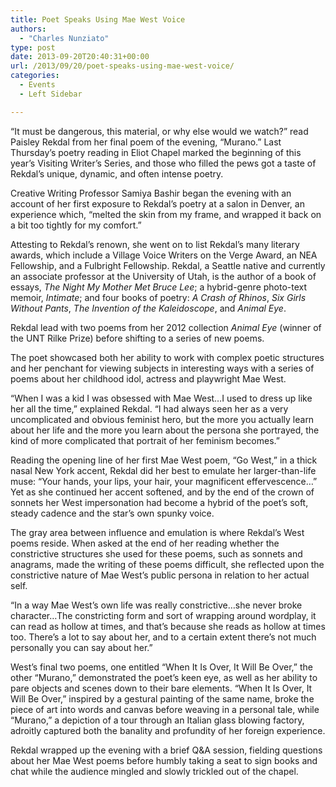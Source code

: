 ```yaml
---
title: Poet Speaks Using Mae West Voice
authors: 
  - "Charles Nunziato"
type: post
date: 2013-09-20T20:40:31+00:00
url: /2013/09/20/poet-speaks-using-mae-west-voice/
categories:
  - Events
  - Left Sidebar

---
```

“It must be dangerous, this material, or why else would we watch?” read Paisley Rekdal from her final poem of the evening, “Murano.” Last Thursday’s poetry reading in Eliot Chapel marked the beginning of this year’s Visiting Writer’s Series, and those who filled the pews got a taste of Rekdal’s unique, dynamic, and often intense poetry.

Creative Writing Professor Samiya Bashir began the evening with an account of her first exposure to Rekdal’s poetry at a salon in Denver, an experience which, “melted the skin from my frame, and wrapped it back on a bit too tightly for my comfort.”

Attesting to Rekdal’s renown, she went on to list Rekdal’s many literary awards, which include a Village Voice Writers on the Verge Award, an NEA Fellowship, and a Fulbright Fellowship. Rekdal, a Seattle native and currently an associate professor at the University of Utah, is the author of a book of essays, _The Night My Mother Met Bruce Lee_; a hybrid-genre photo-text memoir, _Intimate_; and four books of poetry: _A Crash of Rhinos_, _Six Girls Without Pants_, _The Invention of the Kaleidoscope_, and _Animal Eye_.

Rekdal lead with two poems from her 2012 collection _Animal Eye_ (winner of the UNT Rilke Prize) before shifting to a series of new poems.

The poet showcased both her ability to work with complex poetic structures and her penchant for viewing subjects in interesting ways with a series of poems about her childhood idol, actress and playwright Mae West.

&#8220;When I was a kid I was obsessed with Mae West&#8230;I used to dress up like her all the time,” explained Rekdal. “I had always seen her as a very uncomplicated and obvious feminist hero, but the more you actually learn about her life and the more you learn about the persona she portrayed, the kind of more complicated that portrait of her feminism becomes.”

Reading the opening line of her first Mae West poem, “Go West,” in a thick nasal New York accent, Rekdal did her best to emulate her larger-than-life muse: “Your hands, your lips, your hair, your magnificent effervescence…” Yet as she continued her accent softened, and by the end of the crown of sonnets her West impersonation had become a hybrid of the poet’s soft, steady cadence and the star’s own spunky voice.

The gray area between influence and emulation is where Rekdal’s West poems reside. When asked at the end of her reading whether the constrictive structures she used for these poems, such as sonnets and anagrams, made the writing of these poems difficult, she reflected upon the constrictive nature of Mae West’s public persona in relation to her actual self.

“In a way Mae West&#8217;s own life was really constrictive&#8230;she never broke character…The constricting form and sort of wrapping around wordplay, it can read as hollow at times, and that&#8217;s because she reads as hollow at times too. There&#8217;s a lot to say about her, and to a certain extent there&#8217;s not much personally you can say about her.”

West’s final two poems, one entitled “When It Is Over, It Will Be Over,” the other “Murano,” demonstrated the poet’s keen eye, as well as her ability to pare objects and scenes down to their bare elements. “When It Is Over, It Will Be Over,” inspired by a gestural painting of the same name, broke the piece of art into words and canvas before weaving in a personal tale, while “Murano,” a depiction of a tour through an Italian glass blowing factory, adroitly captured both the banality and profundity of her foreign experience.

Rekdal wrapped up the evening with a brief Q&A session, fielding questions about her Mae West poems before humbly taking a seat to sign books and chat while the audience mingled and slowly trickled out of the chapel.